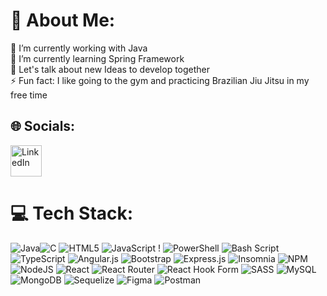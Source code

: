# 💫 About Me:
🔭 I’m currently working with Java<br>🌱 I’m currently learning Spring Framework<br>💬 Let's talk about new Ideas to develop together<br>⚡ Fun fact: I like going to the gym and practicing Brazilian Jiu Jitsu in my free time



## 🌐 Socials:
<a href="https://www.linkedin.com/in/matheus-de-sousa-almeida-143419261/" target="_blank">
    <img src="https://img.shields.io/badge/LinkedIn-%230077B5.svg?logo=linkedin&logoColor=white" alt="LinkedIn" width="50">
</a>



# 💻 Tech Stack:
![Java](https://img.shields.io/badge/java-%23ED8B00.svg?style=flat-square&logo=openjdk&logoColor=white)![C](https://img.shields.io/badge/c-%2300599C.svg?style=flat-square&logo=c&logoColor=white) ![HTML5](https://img.shields.io/badge/html5-%23E34F26.svg?style=flat-square&logo=html5&logoColor=white)  ![JavaScript](https://img.shields.io/badge/javascript-%23323330.svg?style=flat-square&logo=javascript&logoColor=%23F7DF1E) ! ![PowerShell](https://img.shields.io/badge/PowerShell-%235391FE.svg?style=flat-square&logo=powershell&logoColor=white) ![Bash Script](https://img.shields.io/badge/bash_script-%23121011.svg?style=flat-square&logo=gnu-bash&logoColor=white) ![TypeScript](https://img.shields.io/badge/typescript-%23007ACC.svg?style=flat-square&logo=typescript&logoColor=white) ![Angular.js](https://img.shields.io/badge/angular.js-%23E23237.svg?style=flat-square&logo=angularjs&logoColor=white) ![Bootstrap](https://img.shields.io/badge/bootstrap-%238511FA.svg?style=flat-square&logo=bootstrap&logoColor=white) ![Express.js](https://img.shields.io/badge/express.js-%23404d59.svg?style=flat-square&logo=express&logoColor=%2361DAFB) ![Insomnia](https://img.shields.io/badge/Insomnia-black?style=flat-square&logo=insomnia&logoColor=5849BE) ![NPM](https://img.shields.io/badge/NPM-%23CB3837.svg?style=flat-square&logo=npm&logoColor=white) ![NodeJS](https://img.shields.io/badge/node.js-6DA55F?style=flat-square&logo=node.js&logoColor=white) ![React](https://img.shields.io/badge/react-%2320232a.svg?style=flat-square&logo=react&logoColor=%2361DAFB) ![React Router](https://img.shields.io/badge/React_Router-CA4245?style=flat-square&logo=react-router&logoColor=white) ![React Hook Form](https://img.shields.io/badge/React%20Hook%20Form-%23EC5990.svg?style=flat-square&logo=reacthookform&logoColor=white) ![SASS](https://img.shields.io/badge/SASS-hotpink.svg?style=flat-square&logo=SASS&logoColor=white) ![MySQL](https://img.shields.io/badge/mysql-4479A1.svg?style=flat-square&logo=mysql&logoColor=white) ![MongoDB](https://img.shields.io/badge/MongoDB-%234ea94b.svg?style=flat-square&logo=mongodb&logoColor=white) ![Sequelize](https://img.shields.io/badge/Sequelize-52B0E7?style=flat-square&logo=Sequelize&logoColor=white) ![Figma](https://img.shields.io/badge/figma-%23F24E1E.svg?style=flat-square&logo=figma&logoColor=white) ![Postman](https://img.shields.io/badge/Postman-FF6C37?style=flat-square&logo=postman&logoColor=white)
